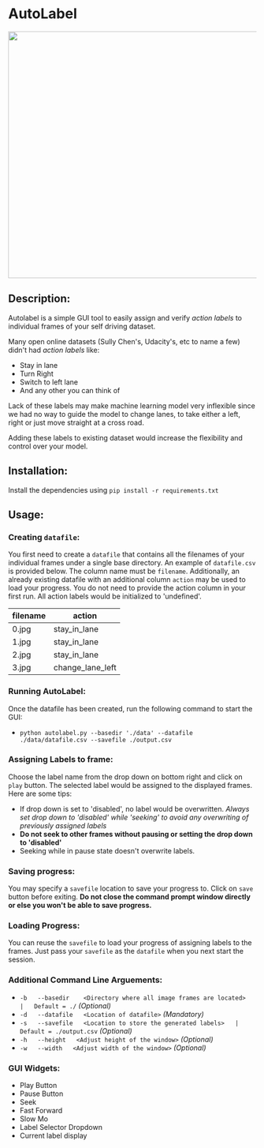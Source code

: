 # AutoLabel

<img src="https://media.giphy.com/media/j0vZVXept8In7J9ExC/giphy.gif" width="640" height="500" />

## Description:

Autolabel is a simple GUI tool to easily assign and verify *action labels* to individual frames of your self driving dataset.

Many open online datasets (Sully Chen's, Udacity's, etc to name a few) didn't had *action labels* like:
 
 - Stay in lane
 - Turn Right
 - Switch to left lane
 - And any other you can think of

Lack of these labels may make machine learning model very inflexible since we had no way to guide the model to change lanes, to take either a left, right or just move straight at a cross road.

Adding these labels to existing dataset would increase the flexibility and control over your model.

## Installation:

Install the dependencies using `pip install -r requirements.txt`

## Usage:

### Creating `datafile`:
You first need to create a `datafile` that contains all the filenames of your individual frames under a single base directory. An example of `datafile.csv` is provided below. The column name must be `filename`. Additionally, an already existing datafile with an additional column `action` may be used to load your progress. You do not need to provide the action column in your first run. All action labels would be initialized to 'undefined'.

| filename | action           |
|---------|------------------|
| 0.jpg   | stay_in_lane     |
| 1.jpg   | stay_in_lane     |
| 2.jpg   | stay_in_lane     |
| 3.jpg   | change_lane_left |

### Running AutoLabel:

Once the datafile has been created, run the following command to start the GUI:

 - `python autolabel.py --basedir './data' --datafile ./data/datafile.csv --savefile ./output.csv`

### Assigning Labels to frame:

Choose the label name from the drop down on bottom right and click on `play` button. The selected label would be assigned to the displayed frames. Here are some tips:

- If drop down is set to 'disabled', no label would be overwritten. *Always set drop down to 'disabled' while 'seeking' to avoid any overwriting of previously assigned labels*
- **Do not seek to other frames without pausing or setting the drop down to 'disabled'**
- Seeking while in pause state doesn't overwrite labels.

### Saving progress:

You may specify a `savefile` location to save your progress to. Click on `save` button before exiting. **Do not close the command prompt window directly or else you won't be able to save progress.** 

### Loading Progress:

You can reuse the `savefile` to load your progress of assigning labels to the frames. Just pass your `savefile` as the `datafile` when you next start the session.

### Additional Command Line Arguements:

- `-b   --basedir    <Directory where all image frames are located>   |   Default = ./`  *(Optional)*
- `-d   --datafile   <Location of datafile>`  *(Mandatory)*
- `-s   --savefile   <Location to store the generated labels>   |   Default = ./output.csv`  *(Optional)*
- `-h   --height   <Adjust height of the window>`  *(Optional)*
- `-w   --width   <Adjust width of the window>` *(Optional)*

### GUI Widgets:

 - Play Button
 - Pause Button
 - Seek
 - Fast Forward
 - Slow Mo
 - Label Selector Dropdown
 - Current label display